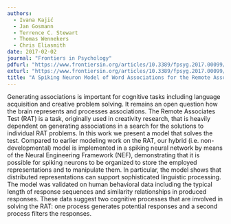 ```yaml
---
authors:
  - Ivana Kajić
  - Jan Gosmann
  - Terrence C. Stewart
  - Thomas Wennekers
  - Chris Eliasmith
date: 2017-02-02
journal: "Frontiers in Psychology"
pdfurl: "https://www.frontiersin.org/articles/10.3389/fpsyg.2017.00099/pdf"
exturl: "https://www.frontiersin.org/articles/10.3389/fpsyg.2017.00099/full"
title: "A Spiking Neuron Model of Word Associations for the Remote Associates Test"
---
```


Generating associations is important for cognitive tasks including language
acquisition and creative problem solving. It remains an open question how the
brain represents and processes associations. The Remote Associates Test (RAT) is
a task, originally used in creativity research, that is heavily dependent on
generating associations in a search for the solutions to individual RAT
problems. In this work we present a model that solves the test. Compared to
earlier modeling work on the RAT, our hybrid (i.e. non-developmental) model is
implemented in a spiking neural network by means of the Neural Engineering
Framework (NEF), demonstrating that it is possible for spiking neurons to be
organized to store the employed representations and to manipulate them. In
particular, the model shows that distributed representations can support
sophisticated linguistic processing. The model was validated on human behavioral
data including the typical length of response sequences and similarity
relationships in produced responses. These data suggest two cognitive processes
that are involved in solving the RAT: one process generates potential responses
and a second process filters the responses.
